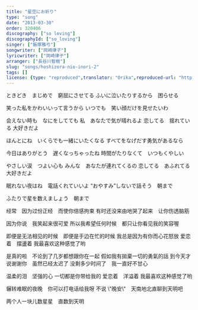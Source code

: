 ```yaml
---
title: "星空にお祈り"
type: "song"
date: "2013-03-30"
order: 320406
discography: ["so loving"]
discographyId: ["so_loving"]
singer: ["飯塚雅弓"]
songwriter: ["岡崎律子"]
lyricwriter: ["岡崎律子"]
arranger: ["長谷川智樹"]
slug: "songs/hoshizora-nio-inori-2"
tags: []
license: {type: "reproduced",translator: "Orika",reproduced-url: "http://orikamushi.myweb.hinet.net",reproduced-website: "織歌蟲"}
---
```


ときどき　まじめで　窮屈にさせてる 
ふいに泣いたりするから　困らせる 

笑った私をかわいいって言うから 
いつでも　笑い顔だけを見せたいわ 

会えない時も　なにをしてても 
私　あなたで気が晴れるよ 
恋してる　揺れている 
大好きだよ 

ほんとにね　いくらでも一緒にいたくなる 
すべてをなげだす勇気があるなら

今日はありがとう　遅くなっちゃったね 
時間がたりなくて　いつもくやしい 

やさしい涙　つよい心も 
みんな　あなたが連れてくるの 
恋してる　あふれてる 
大好きだよ 

眠れない夜はね　電話くれていいよ 
“おやすみ”しないで話そう　朝まで 

ふたりで星を数えましょう　朝まで

经常　因为过份正经　而使你倍感拘束 
有时还没来由地哭了起来　让你伤透脑筋 

因为你说　我笑起来很可爱 
所以我希望任何时候　都只让你看见我的笑容喔 

即便是无法相见的时候　即便是手边在忙的时候 
我总是因为有你而心花怒放 
爱恋着　摆盪着 
我最喜欢这种感觉了哟 

是真的啦　不论到了几岁都想跟你在一起 
假如我有拋棄一切的勇氣的話
到今天才说谢谢你　虽然已经太迟了 
没剩多少时间了　我一直好不甘心 

温柔的泪　坚强的心 
一切都是你带给我的 
爱恋着　洋溢着 
我最喜欢这种感觉了哟 

辗转难眠的夜晚　你可以打电话给我呀 
不说 \\"晚安\\"　天南地北直聊到天明吧 

两个人一块儿数星星　直数到天明
